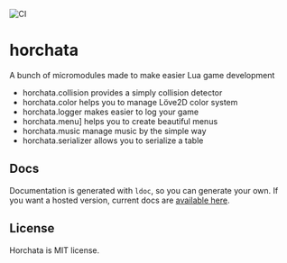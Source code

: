 ![CI](https://github.com/JuanjoSalvador/horchata/workflows/CI/badge.svg?branch=master)

# horchata
A bunch of micromodules made to make easier Lua game development

* horchata.collision provides a simply collision detector
* horchata.color helps you to manage Löve2D color system
* horchata.logger makes easier to log your game
* horchata.menu] helps you to create beautiful menus
* horchata.music manage music by the simple way
* horchata.serializer allows you to serialize a table

## Docs

Documentation is generated with `ldoc`, so you can generate your own. If you want a hosted version, current docs are [available here](https://jsalvador.me/horchata).

## License

Horchata is MIT license.
